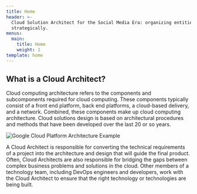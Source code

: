 ```yaml
---
title: Home
header: >-
  Cloud Solution Architect for the Social Media Era: organizing entities
  strategically.
menus:
  main:
    title: Home
    weight: 1
template: home
---
```

## What is a Cloud Architect?

Cloud computing architecture refers to the components and subcomponents required for cloud computing. These components typically consist of a front end platform, back end platforms, a cloud-based delivery, and a network. Combined, these components make up cloud computing architecture. Cloud solutions design is based on architectural procedures and methods that have been developed over the last 20 or so years.

![Google Cloud Platform Architecture Example](/images/gcp-architecture-example.png "Example")

A Cloud Architect is responsible for converting the technical requirements of a project into the architecture and design that will guide the final product. Often, Cloud Architects are also responsible for bridging the gaps between complex business problems and solutions in the cloud. Other members of a technology team, including DevOps engineers and developers, work with the Cloud Architect to ensure that the right technology or technologies are being built.
